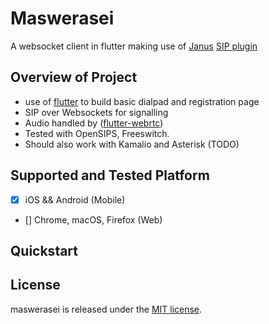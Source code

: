 # Maswerasei

A websocket client in flutter making use of [Janus](https://github.com/meetecho/janus-gateway) [SIP plugin](https://janus.conf.meetecho.com/docs/sip.html)

## Overview of Project
- use of [flutter]() to build basic dialpad and registration page
- SIP over Websockets for signalling
- Audio handled by ([flutter-webrtc](https://github.com/cloudwebrtc/flutter-webrtc))
- Tested with OpenSIPS, Freeswitch.
- Should also work with Kamalio and Asterisk (TODO) 

## Supported and Tested Platform
- [X] iOS && Android (Mobile)
- [] Chrome, macOS, Firefox (Web)

## Quickstart

## License
maswerasei is released under the [MIT license](https://github.com/chikondot/masweraei/blob/master/LICENSE).
